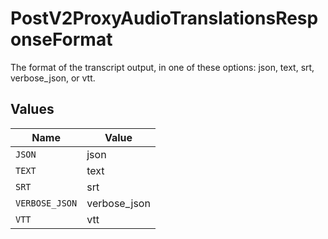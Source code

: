 # PostV2ProxyAudioTranslationsResponseFormat

The format of the transcript output, in one of these options: json, text, srt, verbose_json, or vtt.


## Values

| Name           | Value          |
| -------------- | -------------- |
| `JSON`         | json           |
| `TEXT`         | text           |
| `SRT`          | srt            |
| `VERBOSE_JSON` | verbose_json   |
| `VTT`          | vtt            |